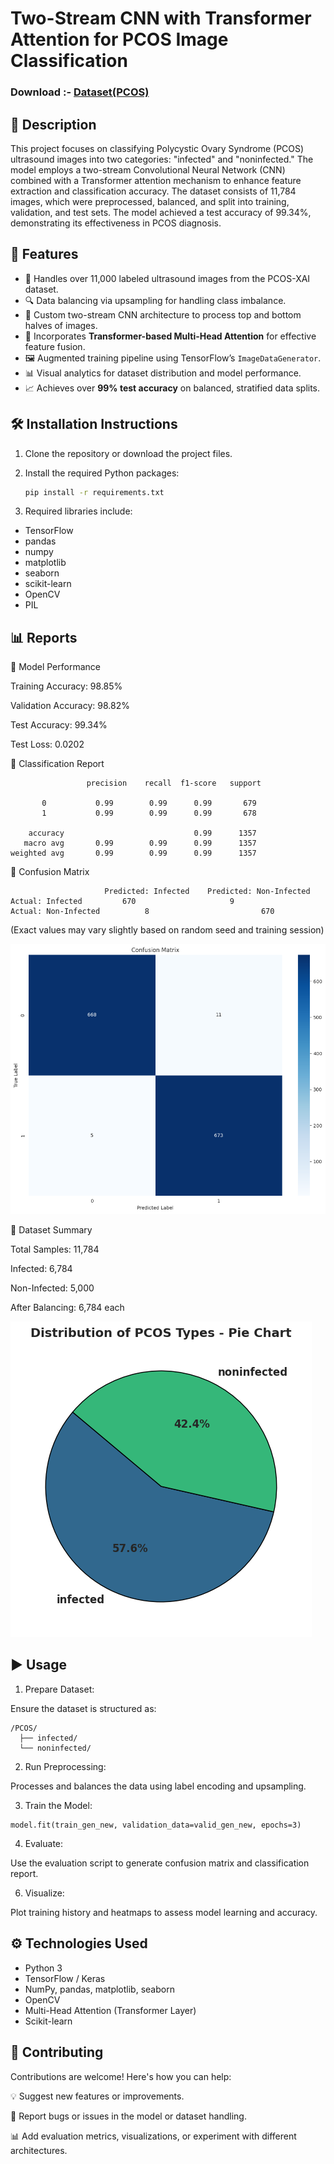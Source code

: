 # Two-Stream CNN with Transformer Attention for PCOS Image Classification
### Download :- [Dataset(PCOS)](https://drive.google.com/drive/folders/1wW_mjlxlU2MMqjJlICzA1Xn8fyAYqeFd?usp=sharing)
## 📄 Description

This project focuses on classifying Polycystic Ovary Syndrome (PCOS) ultrasound images into two categories: "infected" and "noninfected." The model employs a two-stream Convolutional Neural Network (CNN) combined with a Transformer attention mechanism to enhance feature extraction and classification accuracy. The dataset consists of 11,784 images, which were preprocessed, balanced, and split into training, validation, and test sets. The model achieved a test accuracy of 99.34%, demonstrating its effectiveness in PCOS diagnosis.

## 🚀 Features

- 📁 Handles over 11,000 labeled ultrasound images from the PCOS-XAI dataset.
- 🔍 Data balancing via upsampling for handling class imbalance.
- 🧠 Custom two-stream CNN architecture to process top and bottom halves of images.
- 🧲 Incorporates **Transformer-based Multi-Head Attention** for effective feature fusion.
- 🖼️ Augmented training pipeline using TensorFlow’s `ImageDataGenerator`.
- 📊 Visual analytics for dataset distribution and model performance.
- 📈 Achieves over **99% test accuracy** on balanced, stratified data splits.

## 🛠 Installation Instructions

1. Clone the repository or download the project files.
2. Install the required Python packages:

   ```bash
   pip install -r requirements.txt
3. Required libraries include:
- TensorFlow
- pandas
- numpy
- matplotlib
- seaborn
- scikit-learn
- OpenCV
- PIL

## 📊 Reports
🔹 Model Performance

Training Accuracy: 98.85%

Validation Accuracy: 98.82%

Test Accuracy: 99.34%

Test Loss: 0.0202

🔹 Classification Report
```text
                 precision    recall  f1-score   support

       0           0.99        0.99      0.99       679
       1           0.99        0.99      0.99       678

    accuracy                             0.99      1357
   macro avg       0.99        0.99      0.99      1357
weighted avg       0.99        0.99      0.99      1357
```
🔹 Confusion Matrix
```text
                     Predicted: Infected	Predicted: Non-Infected
Actual: Infected	     670	                 9
Actual: Non-Infected	      8	                        670
```
(Exact values may vary slightly based on random seed and training session)

![Confusion Matrix](https://github.com/KapuRamyasree/PCOS-Ultrasound-Image-Classification-using-Two-Stream-CNN-Transformer-Attention/blob/322b72b653d4715231bf739a5a8fe0d4f086f8be/Reports/Confusion%20Matrix.png)

🔹 Dataset Summary

Total Samples: 11,784

Infected: 6,784

Non-Infected: 5,000

After Balancing: 6,784 each

![Distribution of PCOS Types - Pie Chart](https://github.com/KapuRamyasree/PCOS-Ultrasound-Image-Classification-using-Two-Stream-CNN-Transformer-Attention/blob/322b72b653d4715231bf739a5a8fe0d4f086f8be/Reports/Distribution%20of%20PCOS%20Types%20-%20Pie%20Chart.png)

## ▶️ Usage

1. Prepare Dataset:

Ensure the dataset is structured as:
```text
/PCOS/
  ├── infected/
  └── noninfected/
```
2. Run Preprocessing:

Processes and balances the data using label encoding and upsampling.

3. Train the Model:
```text
model.fit(train_gen_new, validation_data=valid_gen_new, epochs=3)
```
4. Evaluate:
   
Use the evaluation script to generate confusion matrix and classification report.

6. Visualize:
   
Plot training history and heatmaps to assess model learning and accuracy.

## ⚙️ Technologies Used
- Python 3
- TensorFlow / Keras
- NumPy, pandas, matplotlib, seaborn
- OpenCV
- Multi-Head Attention (Transformer Layer)
- Scikit-learn

## 🤝 Contributing
Contributions are welcome! Here's how you can help:

💡 Suggest new features or improvements.

🐛 Report bugs or issues in the model or dataset handling.

📊 Add evaluation metrics, visualizations, or experiment with different architectures.

